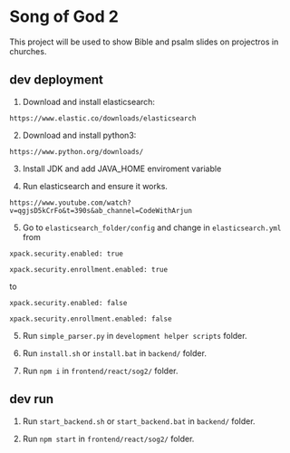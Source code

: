 # Song of God 2

This project will be used to show Bible and psalm slides on projectros in churches.

## dev deployment

1. Download and install elasticsearch: 

`https://www.elastic.co/downloads/elasticsearch`

2. Download and install python3:

`https://www.python.org/downloads/`

3. Install JDK and add JAVA_HOME enviroment variable

4. Run elasticsearch and ensure it works.

`https://www.youtube.com/watch?v=qgjsD5kCrFo&t=390s&ab_channel=CodeWithArjun`

5. Go to `elasticsearch_folder/config` and change in `elasticsearch.yml` from
```
xpack.security.enabled: true

xpack.security.enrollment.enabled: true
```
to 
```
xpack.security.enabled: false

xpack.security.enrollment.enabled: false
```

5. Run `simple_parser.py` in `development helper scripts` folder.

6. Run `install.sh` or `install.bat` in `backend/` folder.

7. Run `npm i` in `frontend/react/sog2/` folder.

## dev run

1. Run `start_backend.sh` or `start_backend.bat` in `backend/` folder.

2. Run `npm start` in `frontend/react/sog2/` folder.